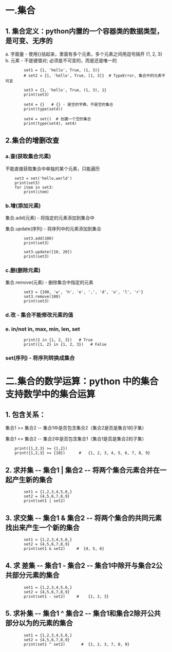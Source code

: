 # 一.集合
## 1. 集合定义：python内置的一个容器类的数据类型，是可变、无序的

a. 字面量 - 使用{}括起来，里面有多个元素，多个元素之间用逗号隔开
    {1, 2, 3}
b.  元素 - 不是键值对; 必须是不可变的，而是还是唯一的

			set1 = {1, 'hello', True, (1, 3)}
		    # set2 = {1, 'hello', True, [1, 3]}  # TypeError, 集合中的元素不可变
			
			set3 = {1, 'hello', True, (1, 3), 1}
			print(set3)
			
			set4 = {}   # {} - 是空的字典，不是空的集合
			print(type(set4))
			
			set4 = set()  # 创建一个空的集合
			print(type(set4), set4)
## 2.集合的增删改查
### a.查(获取集合元素) 
  不能直接获取集合中单独的某个元素，只能遍历

		set3 = set('hello,world')
		print(set3)
		for item in set3:
		    print(item)

### b.增(添加元素)
集合.add(元素) - 将指定的元素添加到集合中

集合.update(序列) - 将序列中的元素添加到集合

			set3.add(100)
			print(set3)
			
			set3.update([10, 20])
			print(set3)

### c.删(删除元素)
集合.remove(元素) - 删除集合中指定的元素

			set3 = {100, 'w', 'h', 'e', ',', 'd', 'o', 'l', 'r'}
			set3.remove(100)
			print(set3)
			

### d.改 - 集合不能修改元素的值


### e. in/not in, max, min, len, set
			print(2 in {1, 2, 3})   # True
			print({1, 2} in {1, 2, 3})   # False

### set(序列) - 将序列转换成集合

# 二.集合的数学运算：python 中的集合支持数学中的集合运算
 
##  1. 包含关系：

集合1 >=  集合2  --  集合1中是否包含集合2（集合2是否是集合1的子集）

集合1  <=  集合2  -- 集合2中是否包含集合1（集合1是否是集合2的子集）

		print({1,2,3} >= {1,2})
		print({1,2,3} >= {10})      #   {1, 2, 3, 4, 5, 6, 7, 8, 9}

##  2. 求并集 --  集合1 | 集合2  -- 将两个集合元素合并在一起产生新的集合

			set1 = {1,2,3,4,5,6,}
			set2 = {4,5,6,7,8,9}
			print(set1 | set2)

##  3. 求交集 -- 集合1 & 集合2  --  将两个集合的共同元素找出来产生一个新的集合
			set1 = {1,2,3,4,5,6,}
			set2 = {4,5,6,7,8,9}
			print(set1 & set2)     #  {4, 5, 6}

##  4. 求 差集 --  集合1 -  集合2 --  集合1中除开与集合2公共部分元素的集合

			set1 = {1,2,3,4,5,6,}
			set2 = {4,5,6,7,8,9}
			print(set1 - set2)     #    {1, 2, 3}

##  5. 求补集 --  集合1 ^  集合2 --  集合1和集合2除开公共部分以为的元素的集合

			set1 = {1,2,3,4,5,6,}
			set2 = {4,5,6,7,8,9}
			print(set1 ^ set2)       #  {1, 2, 3, 7, 8, 9}